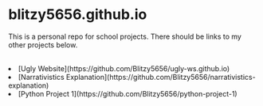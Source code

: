 # blitzy5656.github.io
This is a personal repo for school projects. There should be links to my other projects below. <br><br>

<li> [Ugly Website](https://github.com/Blitzy5656/ugly-ws.github.io) </li>
<li> [Narrativistics Explanation](https://github.com/Blitzy5656/narrativistics-explanation) </li>
<li> [Python Project 1](https://github.com/Blitzy5656/python-project-1) </li>
